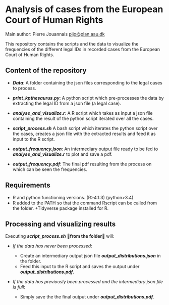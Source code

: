 # Analysis of cases from the European Court of Human Rights

Main author: Pierre Jouannais
pijo@plan.aau.dk

This repository contains the scripts and the data to visualize the frequencies of the different legal IDs in recorded cases from the European Court of Human Rights.




## Content of the repository


+ **_Data_**: A folder containing the json files corresponding to the legal cases to process.

+ **_print_kpthesaurus.py_**: A python script which pre-processes the data by extracting the legal ID from a json file (a legal case).
 
+ **_analyse_and_visualize.r_**: A R script which takes as input a json file containing the result of the python script iterated over all the cases. 


+ **_script_process.sh_** A bash script which iterates the python script over the cases, creates a json file with the extracted results and feed it as input to the R script.

+ **_output_frequency.json_**: An intermediary output file ready to be fed to **_analyse_and_visualize.r_** to plot and save a pdf.

+ **_output_frequency.pdf_**: The final pdf resulting from the process on which can be seen the frequencies.

## Requirements
+ R and python functioning versions. (R>4.1.3) (python>3.4)
+ R added to the PATH so that the command Rscript can be called from the folder.
+Tidyverse package installed for R.


## Processing and visualizing results

Executing **_script_process.sh_** &#128680;**from the folder**&#128680; will:

+ *If the data has never been processed*:
  - Create an intermediary output json file       **_output_distributions.json_** in the folder. 
  - Feed this input to the R script and saves the output under **_output_distributions.pdf_**.

+ *If the data has previously been processed and the intermediary json file is full*: 
  - Simply save the the final output under **_output_distributions.pdf_**.
